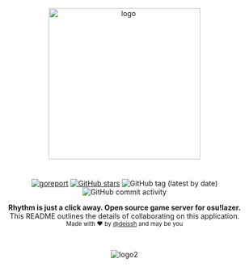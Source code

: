 <p align="center">
  <img src="https://301222.selcdn.ru/akasi/assets/rl-logo/logo-grey.svg" alt="logo" width="300" />
</p>

<h1 align="center"></h1>

<p align="center">
  <a href="https://goreportcard.com/report/github.com/rl-os/api"><img alt="goreport" src="https://goreportcard.com/badge/github.com/rl-os/api"></a>
  <a href="https://github.com/rl-os/api/stargazers"><img alt="GitHub stars" src="https://img.shields.io/github/stars/rl-os/api"></a>
  <img alt="GitHub tag (latest by date)" src="https://img.shields.io/github/v/tag/rl-os/api">
  <img alt="GitHub commit activity" src="https://img.shields.io/github/commit-activity/w/rl-os/api">
  <br />
</p>

<p align="center">
  <b>Rhythm is just a click away. Open source game server for osu!lazer.</b></br>
  <span>This README outlines the details of collaborating on this application.</span></br>
  <sub>Made with ❤️ by <a href="https://github.com/deissh">@deissh</a> and may be you</sub>
</p>

<br />


<p align="center">
  <img src="https://i.imgur.com/azTASY0.jpg" alt="logo2" width="auto" />
</p>
